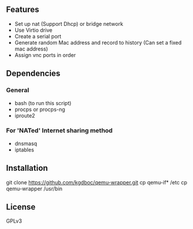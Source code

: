 ## Features
* Set up nat (Support Dhcp) or bridge network
* Use Virtio drive
* Create a serial port
* Generate random Mac address and record to history (Can set a fixed mac address)
* Assign vnc ports in order


## Dependencies
### General
* bash (to run this script)
* procps or procps-ng
* iproute2

### For 'NATed' Internet sharing method
* dnsmasq
* iptables


## Installation
git clone https://github.com/kgdboc/qemu-wrapper.git
cp qemu-if* /etc
cp qemu-wrapper /usr/bin

## License
GPLv3
